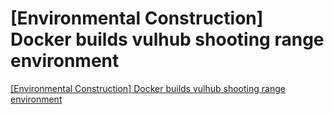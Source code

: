 # [Environmental Construction] Docker builds vulhub shooting range environment
[[Environmental Construction] Docker builds vulhub shooting range environment](https://aiwithcloud.com/2022/09/16/environmental_construction_docker_builds_vulhub_shooting_range_environment/)